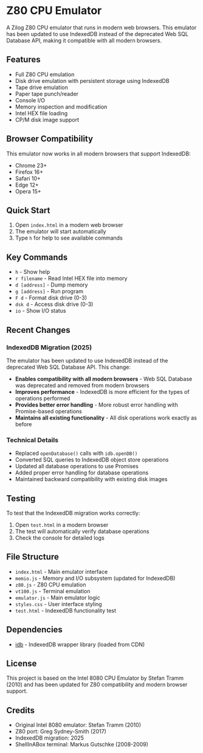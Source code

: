 # Z80 CPU Emulator

A Zilog Z80 CPU emulator that runs in modern web browsers. This emulator has been updated to use IndexedDB instead of the deprecated Web SQL Database API, making it compatible with all modern browsers.

## Features

- Full Z80 CPU emulation
- Disk drive emulation with persistent storage using IndexedDB
- Tape drive emulation
- Paper tape punch/reader
- Console I/O
- Memory inspection and modification
- Intel HEX file loading
- CP/M disk image support

## Browser Compatibility

This emulator now works in all modern browsers that support IndexedDB:

- Chrome 23+
- Firefox 16+
- Safari 10+
- Edge 12+
- Opera 15+

## Quick Start

1. Open `index.html` in a modern web browser
2. The emulator will start automatically
3. Type `h` for help to see available commands

## Key Commands

- `h` - Show help
- `r filename` - Read Intel HEX file into memory
- `d [address]` - Dump memory
- `g [address]` - Run program
- `F d` - Format disk drive (0-3)
- `dsk d` - Access disk drive (0-3)
- `io` - Show I/O status

## Recent Changes

### IndexedDB Migration (2025)

The emulator has been updated to use IndexedDB instead of the deprecated Web SQL Database API. This change:

- **Enables compatibility with all modern browsers** - Web SQL Database was deprecated and removed from modern browsers
- **Improves performance** - IndexedDB is more efficient for the types of operations performed
- **Provides better error handling** - More robust error handling with Promise-based operations
- **Maintains all existing functionality** - All disk operations work exactly as before

### Technical Details

- Replaced `openDatabase()` calls with `idb.openDB()`
- Converted SQL queries to IndexedDB object store operations
- Updated all database operations to use Promises
- Added proper error handling for database operations
- Maintained backward compatibility with existing disk images

## Testing

To test that the IndexedDB migration works correctly:

1. Open `test.html` in a modern browser
2. The test will automatically verify database operations
3. Check the console for detailed logs

## File Structure

- `index.html` - Main emulator interface
- `memio.js` - Memory and I/O subsystem (updated for IndexedDB)
- `z80.js` - Z80 CPU emulation
- `vt100.js` - Terminal emulation
- `emulator.js` - Main emulator logic
- `styles.css` - User interface styling
- `test.html` - IndexedDB functionality test

## Dependencies

- [idb](https://github.com/jakearchibald/idb) - IndexedDB wrapper library (loaded from CDN)

## License

This project is based on the Intel 8080 CPU Emulator by Stefan Tramm (2010) and has been updated for Z80 compatibility and modern browser support.

## Credits

- Original Intel 8080 emulator: Stefan Tramm (2010)
- Z80 port: Greg Sydney-Smith (2017)
- IndexedDB migration: 2025
- ShellInABox terminal: Markus Gutschke (2008-2009)
